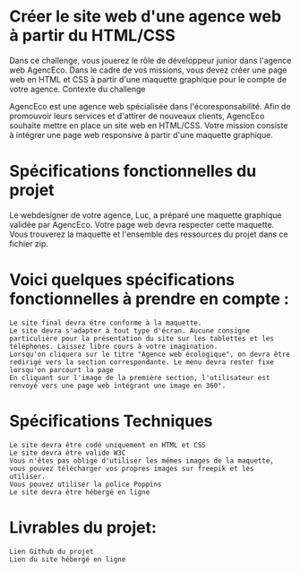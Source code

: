 # Créer le site web d'une agence web à partir du HTML/CSS
Dans ce challenge, vous jouerez le rôle de développeur junior dans l'agence web AgencEco. Dans le cadre de vos missions, vous devez  créer une page web en HTML et CSS à partir d'une maquette graphique pour le compte de votre agence.
Contexte du challenge

AgencEco est une agence web spécialisée dans l'écoresponsabilité. Afin de promouvoir leurs services et d'attirer de nouveaux clients, AgencEco souhaite mettre en place un site web en HTML/CSS. Votre mission consiste à intégrer une page web responsive à partir d'une maquette graphique.

# Spécifications fonctionnelles du projet 

Le webdesigner de votre agence, Luc, a préparé une maquette graphique validée par AgencEco. Votre page web devra respecter cette maquette. Vous trouverez la maquette et l'ensemble des ressources du projet dans ce fichier zip.

# Voici quelques spécifications fonctionnelles à prendre en compte :

    Le site final devra être conforme à la maquette.
    Le site devra s'adapter à tout type d'écran. Aucune consigne particulière pour la présentation du site sur les tablettes et les téléphones. Laissez libre cours à votre imagination.
    Lorsqu'on cliquera sur le titre "Agence web écologique", on devra être redirigé vers la section correspondante. Le menu devra rester fixe lorsqu'on parcourt la page
    En cliquant sur l'image de la première section, l'utilisateur est renvoyé vers une page web intégrant une image en 360°.

# Spécifications Techniques 

    Le site devra être codé uniquement en HTML et CSS
    Le site devra être valide W3C
    Vous n'êtes pas obligé d'utiliser les mêmes images de la maquette, vous pouvez télécharger vos propres images sur freepik et les utiliser.
    Vous pouvez utiliser la police Poppins 
    Le site devra être hébergé en ligne 

# Livrables du projet:

    Lien Github du projet 
    Lien du site hébergé en ligne 